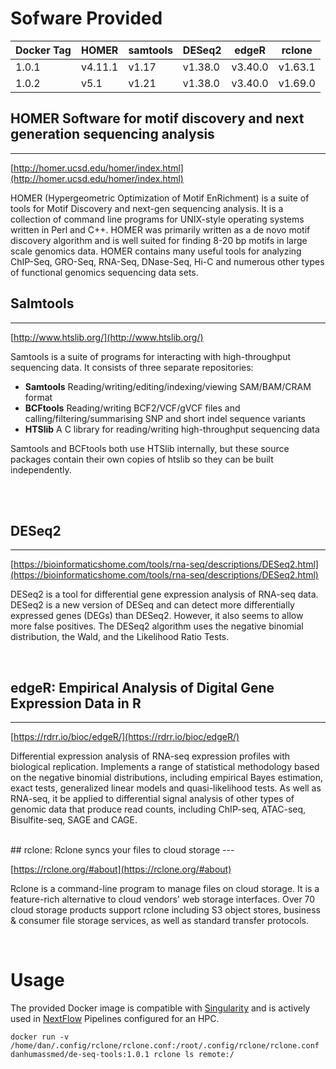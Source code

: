 # Sofware Provided

| Docker Tag | HOMER   | samtools | DESeq2  |edgeR    |rclone  |
|------------|---------|----------|---------|---------|--------|
| 1.0.1      | v4.11.1 | v1.17    | v1.38.0 | v3.40.0 |v1.63.1 |
| 1.0.2      | v5.1    | v1.21    | v1.38.0 | v3.40.0 |v1.69.0 |

## HOMER Software for motif discovery and next generation sequencing analysis
---

[http://homer.ucsd.edu/homer/index.html](http://homer.ucsd.edu/homer/index.html)


HOMER (Hypergeometric Optimization of Motif EnRichment) is a suite of tools for Motif Discovery and next-gen sequencing analysis.  It is a collection of command line programs for UNIX-style operating systems written in Perl and C++. HOMER was primarily written as a de novo motif discovery algorithm and is well suited for finding 8-20 bp motifs in large scale genomics data.  HOMER contains many useful tools for analyzing ChIP-Seq, GRO-Seq, RNA-Seq, DNase-Seq, Hi-C and numerous other types of functional genomics sequencing data sets.
<br>



## Salmtools
---

[http://www.htslib.org/](http://www.htslib.org/)

Samtools is a suite of programs for interacting with high-throughput sequencing data. It consists of three separate repositories:

* __Samtools__ Reading/writing/editing/indexing/viewing SAM/BAM/CRAM format
* __BCFtools__ Reading/writing BCF2/VCF/gVCF files and calling/filtering/summarising SNP and short indel sequence variants
* __HTSlib__ A C library for reading/writing high-throughput sequencing data

Samtools and BCFtools both use HTSlib internally, but these source packages contain their own copies of htslib so they can be built independently.

<br>

<br>


## DESeq2
---

[https://bioinformaticshome.com/tools/rna-seq/descriptions/DESeq2.html](https://bioinformaticshome.com/tools/rna-seq/descriptions/DESeq2.html)


DESeq2 is a tool for differential gene expression analysis of RNA-seq data. DESeq2 is a new version of DESeq and can detect more differentially expressed genes (DEGs) than DESeq2. However, it also seems to allow more false positives. The DESeq2 algorithm uses the negative binomial distribution, the Wald, and the Likelihood Ratio Tests.

<br>

## edgeR: Empirical Analysis of Digital Gene Expression Data in R
---

[https://rdrr.io/bioc/edgeR/](https://rdrr.io/bioc/edgeR/)


Differential expression analysis of RNA-seq expression profiles with biological replication. Implements a range of statistical methodology based on the negative binomial distributions, including empirical Bayes estimation, exact tests, generalized linear models and quasi-likelihood tests. As well as RNA-seq, it be applied to differential signal analysis of other types of genomic data that produce read counts, including ChIP-seq, ATAC-seq, Bisulfite-seq, SAGE and CAGE.


<br>
## rclone: Rclone syncs your files to cloud storage
---

[https://rclone.org/#about](https://rclone.org/#about)


Rclone is a command-line program to manage files on cloud storage. It is a feature-rich alternative to cloud vendors' web storage interfaces. Over 70 cloud storage products support rclone including S3 object stores, business & consumer file storage services, as well as standard transfer protocols.

<br>


# Usage

The provided Docker image is compatible with [Singularity](https://sylabs.io/docs/) and is actively used in [NextFlow](https://www.nextflow.io/) Pipelines configured for an HPC.


```
docker run -v /home/dan/.config/rclone/rclone.conf:/root/.config/rclone/rclone.conf danhumassmed/de-seq-tools:1.0.1 rclone ls remote:/
```

<br>
